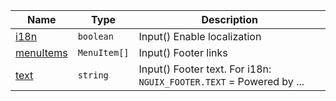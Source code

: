 <section id="main" data-note="AUTO-GENERATED CONTENT, DO NOT EDIT DIRECTLY!">

| Name                                                                                                    | Type                    | Description                                                         |
| ------------------------------------------------------------------------------------------------------- | ----------------------- | ------------------------------------------------------------------- |
| [i18n](https://nguix-starter.lamnhan.com/content/reference/classes/footercomponent.html#i18n)           | <code>boolean</code>    | Input() Enable localization                                         |
| [menuItems](https://nguix-starter.lamnhan.com/content/reference/classes/footercomponent.html#menuitems) | <code>MenuItem[]</code> | Input() Footer links                                                |
| [text](https://nguix-starter.lamnhan.com/content/reference/classes/footercomponent.html#text)           | <code>string</code>     | Input() Footer text. For i18n: `NGUIX_FOOTER.TEXT` = Powered by ... |

</section>
